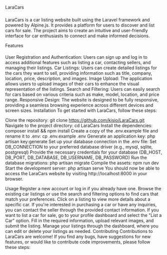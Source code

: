 LaraCars
#####
LaraCars is a car listing website built using the Laravel framework and powered by Alpine.js. It provides a platform for users to discover and list cars for sale. The project aims to create an intuitive and user-friendly interface for car enthusiasts to connect and make informed decisions.

Features
####
User Registration and Authentication: Users can sign up and log in to access additional features such as listing a car, contacting sellers, and managing their listings.
Car Listings: Users can create detailed listings for the cars they want to sell, providing information such as title, company, location, price, description, and images.
Image Upload: The application allows users to upload images of their cars to enhance the visual representation of the listings.
Search and Filtering: Users can easily search for cars based on various criteria such as make, model, location, and price range.
Responsive Design: The website is designed to be fully responsive, providing a seamless browsing experience across different devices and screen sizes.
Installation
To get started with LaraCars, follow these steps:

Clone the repository: git clone https://github.com/kisio/LaraCars.git
Navigate to the project directory: cd LaraCars
Install the dependencies: composer install && npm install
Create a copy of the .env.example file and rename it to .env: cp .env.example .env
Generate an application key: php artisan key:generate
Set up your database connection in the .env file:
Set DB_CONNECTION to your preferred database driver (e.g., mysql, sqlite, postgresql)
Provide the necessary credentials for your database (DB_HOST, DB_PORT, DB_DATABASE, DB_USERNAME, DB_PASSWORD)
Run the database migrations: php artisan migrate
Compile the assets: npm run dev
Start the development server: php artisan serve
You should now be able to access the LaraCars website by visiting http://localhost:8000 in your browser.

Usage
Register a new account or log in if you already have one.
Browse the existing car listings or use the search and filtering options to find cars that match your preferences.
Click on a listing to view more details about a specific car.
If you're interested in purchasing a car or have any inquiries, you can contact the seller through the provided contact information.
If you want to list a car for sale, go to your profile dashboard and select the "List a Car" option. Fill in the required information, upload relevant images, and submit the listing.
Manage your listings through the dashboard, where you can edit or delete your listings as needed.
Contributing
Contributions to LaraCars are welcome! If you find any bugs, have suggestions for new features, or would like to contribute code improvements, please follow these steps:

